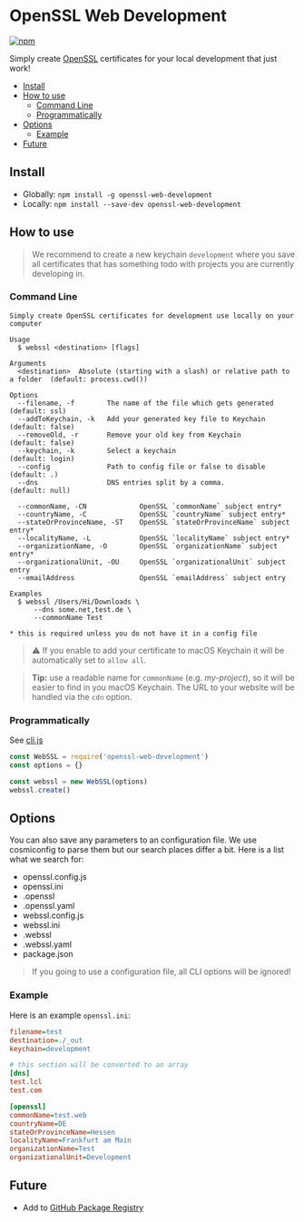 # OpenSSL Web Development

[![npm](https://img.shields.io/npm/v/openssl-web-development.svg?style=for-the-badge)](https://www.npmjs.com/package/openssl-web-development)

Simply create [OpenSSL][1] certificates for your local development that just
work!

- [Install](#install)
- [How to use](#how-to-use)
  - [Command Line](#command-line)
  - [Programmatically](#programmatically)
- [Options](#options)
  - [Example](#example)
- [Future](#future)

## Install

- Globally: `npm install -g openssl-web-development`
- Locally: `npm install --save-dev openssl-web-development`

## How to use

> We recommend to create a new keychain `development` where you save all
> certificates that has something todo with projects you are currently
> developing in.

### Command Line

```shell
Simply create OpenSSL certificates for development use locally on your computer

Usage
  $ webssl <destination> [flags]

Arguments
  <destination>  Absolute (starting with a slash) or relative path to a folder  (default: process.cwd())

Options
  --filename, -f        The name of the file which gets generated   (default: ssl)
  --addToKeychain, -k   Add your generated key file to Keychain     (default: false)
  --removeOld, -r       Remove your old key from Keychain           (default: false)
  --keychain, -k        Select a keychain                           (default: login)
  --config              Path to config file or false to disable     (default: .)
  --dns                 DNS entries split by a comma.               (default: null)

  --commonName, -CN             OpenSSL `commonName` subject entry*
  --countryName, -C             OpenSSL `countryName` subject entry*
  --stateOrProvinceName, -ST    OpenSSL `stateOrProvinceName` subject entry*
  --localityName, -L            OpenSSL `localityName` subject entry*
  --organizationName, -O        OpenSSL `organizationName` subject entry*
  --organizationalUnit, -OU     OpenSSL `organizationalUnit` subject entry
  --emailAddress                OpenSSL `emailAddress` subject entry

Examples
  $ webssl /Users/Hi/Downloads \
      --dns some.net,test.de \
      --commonName Test

* this is required unless you do not have it in a config file
```

> ⚠️ If you enable to add your certificate to macOS Keychain it will be
> automatically set to `allow all`.

> **Tip:** use a readable name for `commonName` (e.g. _my-project_), so it will
> be easier to find in you macOS Keychain. The URL to your website will be
> handled via the `cdn` option.

### Programmatically

See [cli.js](./cli.js)

```js
const WebSSL = require('openssl-web-development')
const options = {}

const webssl = new WebSSL(options)
webssl.create()
```

## Options

You can also save any parameters to an configuration file. We use cosmiconfig to
parse them but our search places differ a bit. Here is a list what we search
for:

- openssl.config.js
- openssl.ini
- .openssl
- .openssl.yaml
- webssl.config.js
- webssl.ini
- .webssl
- .webssl.yaml
- package.json

> If you going to use a configuration file, all CLI options will be ignored!

### Example

Here is an example `openssl.ini`:

```ini
filename=test
destination=./_out
keychain=development

# this section will be converted to an array
[dns]
test.lcl
test.com

[openssl]
commonName=test.web
countryName=DE
stateOrProvinceName=Hessen
localityName=Frankfurt am Main
organizationName=Test
organizationalUnit=Development
```

## Future

- Add to [GitHub Package Registry](https://github.com/features/package-registry)

[1]: https://de.wikipedia.org/wiki/OpenSSL

